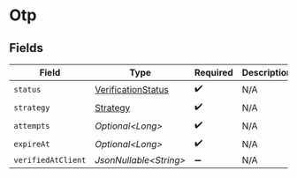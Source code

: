 # Otp


## Fields

| Field                                                               | Type                                                                | Required                                                            | Description                                                         |
| ------------------------------------------------------------------- | ------------------------------------------------------------------- | ------------------------------------------------------------------- | ------------------------------------------------------------------- |
| `status`                                                            | [VerificationStatus](../../models/components/VerificationStatus.md) | :heavy_check_mark:                                                  | N/A                                                                 |
| `strategy`                                                          | [Strategy](../../models/components/Strategy.md)                     | :heavy_check_mark:                                                  | N/A                                                                 |
| `attempts`                                                          | *Optional\<Long>*                                                   | :heavy_check_mark:                                                  | N/A                                                                 |
| `expireAt`                                                          | *Optional\<Long>*                                                   | :heavy_check_mark:                                                  | N/A                                                                 |
| `verifiedAtClient`                                                  | *JsonNullable\<String>*                                             | :heavy_minus_sign:                                                  | N/A                                                                 |